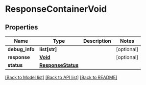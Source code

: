 # ResponseContainerVoid

## Properties
Name | Type | Description | Notes
------------ | ------------- | ------------- | -------------
**debug_info** | **list[str]** |  | [optional] 
**response** | [**Void**](Void.md) |  | [optional] 
**status** | [**ResponseStatus**](ResponseStatus.md) |  | 

[[Back to Model list]](../README.md#documentation-for-models) [[Back to API list]](../README.md#documentation-for-api-endpoints) [[Back to README]](../README.md)


